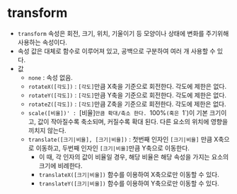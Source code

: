 # transform
- `transform` 속성은 회전, 크기, 위치, 기울이기 등 모양이나 상태에 변화를 주기위해 사용하는 속성이다.
- 속성 값은 대체로 함수로 이루어져 있고, 공백으로 구분하여 여러 개 사용할 수 있다.
- 값
  - `none` : 속성 없음.
  - `rotateX([각도])` : `[각도]`만큼 X축을 기준으로 회전한다. 각도에 제한은 없다.
  - `rotateY([각도])` : `[각도]`만큼 Y축을 기준으로 회전한다. 각도에 제한은 없다.
  - `rotateZ([각도])` : `[각도]`만큼 Z축을 기준으로 회전한다. 각도에 제한은 없다.
  - `scale([비율])' : `[비율]`만큼 확대/축소 한다. `100%`(혹은 `1`)이 기본 크기이고, 값이 작아질수록 축소되며, 커질수록 확대 된다. 다른 요소의 위치에 영향을 끼치지 않는다.
  - `translate([크기|비율], [크기|비율])` : 첫번째 인자인 `[크기|비율]` 만큼 X축으로 이동하고, 두번째 인자인 `[크기|비율]`만큼 Y축으로 이동한다.
    - 이 때, 각 인자의 값이 비율일 경우, 해당 비율은 해당 속성을 가지는 요소의 크기에 비례한다.
    - `translateX([크기|비율])` 함수를 이용하여 X축으로만 이동할 수 있다.
    - `translateY([크기|비율])` 함수를 이용하여 Y축으로만 이동할 수 있다.